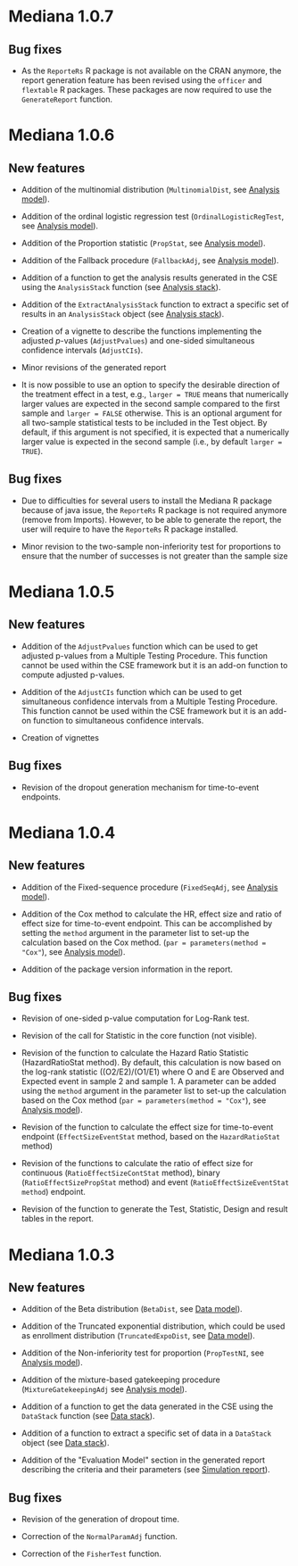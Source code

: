 # Mediana 1.0.7

## Bug fixes

- As the `ReporteRs` R package is not available on the CRAN anymore, the report generation feature has been revised using the `officer` and `flextable` R packages. These packages are now required to use the `GenerateReport` function.

# Mediana 1.0.6

## New features

* Addition of the multinomial distribution (`MultinomialDist`, see [Analysis model](http://gpaux.github.io/Mediana/DataModel.html#OutcomeDistobject)).

* Addition of the ordinal logistic regression test (`OrdinalLogisticRegTest`, see [Analysis model](http://gpaux.github.io/Mediana/AnalysisModel.html#Testobject)).

* Addition of the Proportion statistic (`PropStat`, see [Analysis model](http://gpaux.github.io/Mediana/AnalysisModel.html#Statisticobject)).

* Addition of the Fallback procedure (`FallbackAdj`, see [Analysis model](http://gpaux.github.io/Mediana/AnalysisModel.html#MultAdjProcobject)).

* Addition of a function to get the analysis results generated in the CSE using the `AnalysisStack` function (see [Analysis stack](http://gpaux.github.io/Mediana/AnalysisStack.html)).

* Addition of the `ExtractAnalysisStack` function to extract a specific set of results in an `AnalysisStack` object (see [Analysis stack](http://gpaux.github.io/Mediana/AnalysisStack.html#ExtractAnalysisStack.html)).

* Creation of a vignette to describe the functions implementing the adjusted *p*-values (`AdjustPvalues`) and one-sided simultaneous confidence intervals (`AdjustCIs`).

* Minor revisions of the generated report

* It is now possible to use an option to specify the desirable direction of the treatment effect in a test, e.g., `larger = TRUE` means that numerically larger values are expected in the second sample compared to the first sample and `larger = FALSE` otherwise.  This is an optional argument for all two-sample statistical tests to be included in the Test object. By default, if this argument is not specified, it is expected that a numerically larger value is expected in the second sample (i.e., by default `larger = TRUE`).

## Bug fixes

* Due to difficulties for several users to install the Mediana R package because of java issue, the `ReporteRs` R package is not required anymore (remove from Imports). However, to be able to generate the report, the user will require to have the `ReporteRs` R package installed.

* Minor revision to the two-sample non-inferiority test for proportions to ensure that the number of successes is not greater than the sample size

# Mediana 1.0.5

## New features

* Addition of the `AdjustPvalues` function which can be used to get adjusted p-values from a Multiple Testing Procedure. This function cannot be used within the CSE framework but it is an add-on function to compute adjusted p-values.

* Addition of the `AdjustCIs` function which can be used to get simultaneous confidence intervals from a Multiple Testing Procedure. This function cannot be used within the CSE framework but it is an add-on function to simultaneous confidence intervals.

* Creation of vignettes

## Bug fixes

* Revision of the dropout generation mechanism for time-to-event endpoints.

# Mediana 1.0.4

## New features

* Addition of the Fixed-sequence procedure (`FixedSeqAdj`, see [Analysis model](http://gpaux.github.io/Mediana/AnalysisModel.html#MultAdjProcobject)).

* Addition of the Cox method to calculate the HR, effect size and ratio of effect size for time-to-event endpoint. This can be accomplished by setting the  `method` argument in the parameter list to set-up the calculation based on the Cox method. (`par = parameters(method = "Cox"`), see [Analysis model](http://gpaux.github.io/Mediana/AnalysisModel.html#Statisticobject)).

* Addition of the package version information in the report.

## Bug fixes

* Revision of one-sided p-value computation for Log-Rank test.

* Revision of the call for Statistic in the core function (not visible).

* Revision of the function to calculate the Hazard Ratio Statistic (HazardRatioStat method). By default, this calculation is now based on the log-rank statistic ((O2/E2)/(O1/E1) where O and E are Observed and Expected event in sample 2 and sample 1. A parameter can be added using the `method` argument in the parameter list to set-up the calculation based on the Cox method (`par = parameters(method = "Cox"`), see [Analysis model](http://gpaux.github.io/Mediana/AnalysisModel.html#Statisticobject)).

* Revision of the function to calculate the effect size for time-to-event endpoint (`EffectSizeEventStat` method, based on the `HazardRatioStat` method)

* Revision of the functions to calculate the ratio of effect size for continuous (`RatioEffectSizeContStat` method), binary (`RatioEffectSizePropStat` method) and event (`RatioEffectSizeEventStat method`) endpoint.

* Revision of the function to generate the Test, Statistic, Design and result tables in the report.

# Mediana 1.0.3

## New features

* Addition of the Beta distribution (`BetaDist`, see [Data model](http://gpaux.github.io/Mediana/DataModel.html#OutcomeDistobject)).

* Addition of the Truncated exponential distribution, which could be used as enrollment distribution (`TruncatedExpoDist`, see [Data model](http://gpaux.github.io/Mediana/DataModel.html#OutcomeDistobject)).

* Addition of the Non-inferiority test for proportion (`PropTestNI`, see [Analysis model](http://gpaux.github.io/Mediana/AnalysisModel.html#Testobject)).

* Addition of the mixture-based gatekeeping procedure (`MixtureGatekeepingAdj` see [Analysis model](http://gpaux.github.io/Mediana/AnalysisModel.html#MultAdjProcobject)).

* Addition of a function to get the data generated in the CSE using the `DataStack` function (see [Data stack](http://gpaux.github.io/Mediana/DataStack.html)).

* Addition of a function to extract a specific set of data in a `DataStack` object (see [Data stack](http://gpaux.github.io/Mediana/DataStack.html#ExtractDataStack)).

* Addition of the "Evaluation Model" section in the generated report describing the criteria and their parameters (see [Simulation report](http://gpaux.github.io/Mediana/Reporting.html#Description18)).


## Bug fixes

* Revision of the generation of dropout time.

* Correction of the `NormalParamAdj` function.

* Correction of the `FisherTest` function.
